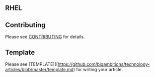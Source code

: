 ## RHEL


## Contributing
Please see [CONTRIBUTING](https://github.com/bigambitions/technology-articles/blob/master/contributing.md) for details.

## Template
Please see [TEMPLATE]((https://github.com/bigambitions/technology-articles/blob/master/template.md) for writing your article. 

